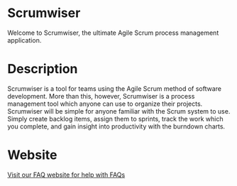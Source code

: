 # Scrumwiser
 Welcome to Scrumwiser, the ultimate Agile Scrum process management application.

# Description
Scrumwiser is a tool for teams using the Agile Scrum method of software development. More than this, however, Scrumwiser is a process management tool which anyone can use to organize their projects. Scrumwiser will be simple for anyone familiar with the Scrum system to use. Simply create backlog items, assign them to sprints, track the work which you complete, and gain insight into productivity with the burndown charts. 

# Website
[Visit our FAQ website for help with FAQs](https://scrumwisercustomer.wixsite.com/scrumwiser-faq)

